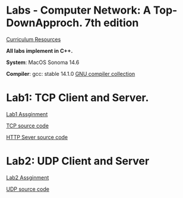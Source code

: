 # Labs - Computer Network: A Top-DownApproch. 7th edition

[Curriculum Resources](https://media.pearsoncmg.com/aw/ecs_kurose_compnetwork_7/cw/)

**All labs implement in C++.**

**System**: MacOS Sonoma 14.6

**Compiler**: gcc: stable 14.1.0 [GNU compiler collection](https://gcc.gnu.org/)



# Lab1: TCP Client and Server. 
[Lab1 Assginment](./Lab1/WebServer.pdf)

[TCP source code](./Lab1/TCP/src/)

[HTTP Sever source code](./Lab1/HTTP/)


# Lab2: UDP Client and Server
[Lab2 Assginment](./Lab2/Lab2-UDP%20Pinger.pdf)

[UDP source code](./Lab2/UDP/src/)
